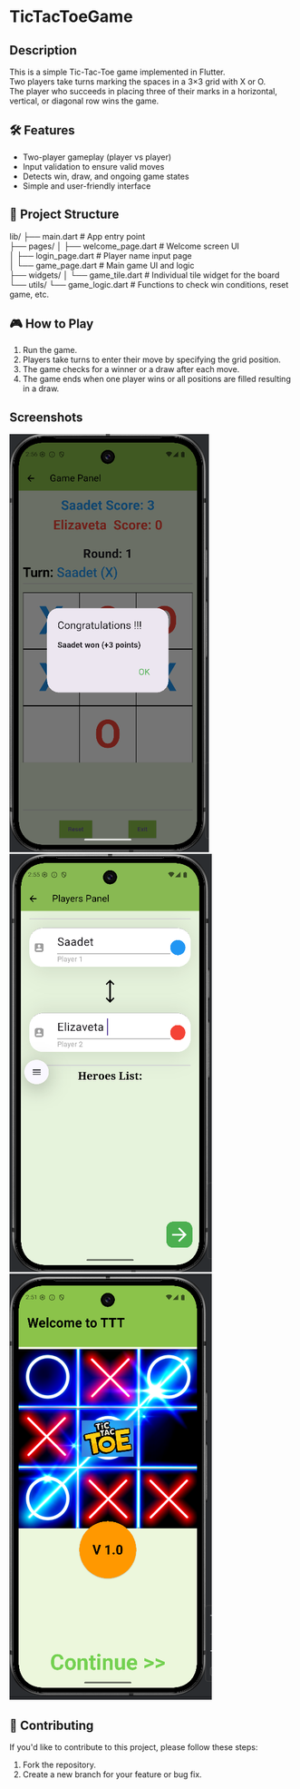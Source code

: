 # TicTacToeGame

## Description
This is a simple Tic-Tac-Toe game implemented in Flutter.  
Two players take turns marking the spaces in a 3×3 grid with X or O.  
The player who succeeds in placing three of their marks in a horizontal, vertical, or diagonal row wins the game.

## 🛠️ Features
- Two-player gameplay (player vs player)
- Input validation to ensure valid moves
- Detects win, draw, and ongoing game states
- Simple and user-friendly interface

## 📂 Project Structure

lib/
├── main.dart                 # App entry point  
├── pages/
│   ├── welcome_page.dart     # Welcome screen UI  
│   ├── login_page.dart       # Player name input page  
│   └── game_page.dart        # Main game UI and logic  
├── widgets/
│   └── game_tile.dart        # Individual tile widget for the board  
└── utils/
    └── game_logic.dart       # Functions to check win conditions, reset game, etc.

## 🎮 How to Play
1. Run the game.  
2. Players take turns to enter their move by specifying the grid position.  
3. The game checks for a winner or a draw after each move.  
4. The game ends when one player wins or all positions are filled resulting in a draw.

## Screenshots
![Game Screenshot](GamePage.png) <!-- Add your screenshot path -->
![Game Screenshot](PlayerLoginPage.png)  <!-- Add your screenshot path -->
![Game Screenshot](WelcomePage.png)  <!-- Add your screenshot path -->

## 🤝 Contributing

If you'd like to contribute to this project, please follow these steps:

1.  Fork the repository.
2.  Create a new branch for your feature or bug fix.
